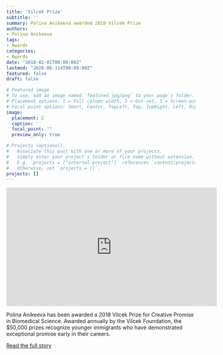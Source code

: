 ```yaml
---
title: 'Vilcek Prize'
subtitle: ''
summary: Polina Anikeeva awarded 2018 Vilcek Prize
authors:
- Polina Anikeeva
tags:
- Awards
categories:
- Awards
date: "2018-02-01T00:00:00Z"
lastmod: "2020-06-114T00:00:00Z"
featured: false
draft: false

# Featured image
# To use, add an image named `featured.jpg/png` to your page's folder.
# Placement options: 1 = Full column width, 2 = Out-set, 3 = Screen-width
# Focal point options: Smart, Center, TopLeft, Top, TopRight, Left, Right, BottomLeft, Bottom, BottomRight
image:
  placement: 2
  caption: ''
  focal_point: ""
  preview_only: true

# Projects (optional).
#   Associate this post with one or more of your projects.
#   Simply enter your project's folder or file name without extension.
#   E.g. `projects = ["internal-project"]` references `content/project/deep-learning/index.md`.
#   Otherwise, set `projects = []`.
projects: []
---
```

<p align="center">
<iframe width="560" height="315" src="https://www.youtube.com/embed/gUR7uqhmxW0" frameborder="0" allow="accelerometer; autoplay; encrypted-media; gyroscope; picture-in-picture" allowfullscreen></iframe>
</p>

Polina Anikeeva has been awarded a 2018 Vilcek Prize for Creative Promise in Biomedical Science. Awarded annually by the Vilcek Foundation, the $50,000 prizes recognize younger immigrants who have demonstrated exceptional promise early in their careers.

[Read the full story](http://news.mit.edu/2018/polina-anikeeva-and-feng-zhang-awarded-2018-vilcek-prize-0201)
